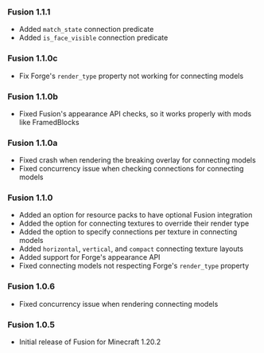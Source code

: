 ### Fusion 1.1.1
- Added `match_state` connection predicate
- Added `is_face_visible` connection predicate

### Fusion 1.1.0c
- Fix Forge's `render_type` property not working for connecting models

### Fusion 1.1.0b
- Fixed Fusion's appearance API checks, so it works properly with mods like FramedBlocks

### Fusion 1.1.0a
- Fixed crash when rendering the breaking overlay for connecting models
- Fixed concurrency issue when checking connections for connecting models

### Fusion 1.1.0
- Added an option for resource packs to have optional Fusion integration
- Added the option for connecting textures to override their render type
- Added the option to specify connections per texture in connecting models
- Added `horizontal`, `vertical`, and `compact` connecting texture layouts
- Added support for Forge's appearance API
- Fixed connecting models not respecting Forge's `render_type` property

### Fusion 1.0.6
- Fixed concurrency issue when rendering connecting models

### Fusion 1.0.5
- Initial release of Fusion for Minecraft 1.20.2
